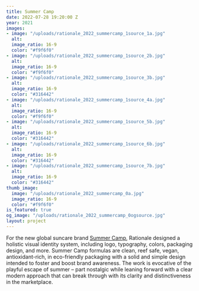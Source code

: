 ```yaml
---
title: Summer Camp
date: 2022-07-28 19:20:00 Z
year: 2021
images:
- image: "/uploads/rationale_2022_summercamp_1source_1a.jpg"
  alt: 
  image_ratio: 16-9
  color: "#f9f6f0"
- image: "/uploads/rationale_2022_summercamp_1source_2b.jpg"
  alt: 
  image_ratio: 16-9
  color: "#f9f6f0"
- image: "/uploads/rationale_2022_summercamp_1source_3b.jpg"
  alt: 
  image_ratio: 16-9
  color: "#316442"
- image: "/uploads/rationale_2022_summercamp_1source_4a.jpg"
  alt: 
  image_ratio: 16-9
  color: "#f9f6f0"
- image: "/uploads/rationale_2022_summercamp_1source_5b.jpg"
  alt: 
  image_ratio: 16-9
  color: "#316442"
- image: "/uploads/rationale_2022_summercamp_1source_6b.jpg"
  alt: 
  image_ratio: 16-9
  color: "#316442"
- image: "/uploads/rationale_2022_summercamp_1source_7b.jpg"
  alt: 
  image_ratio: 16-9
  color: "#316442"
thumb_image:
  image: "/uploads/rationale_2022_summercamp_0a.jpg"
  image_ratio: 16-9
  color: "#f9f6f0"
is_featured: true
og_image: "/uploads/rationale_2022_summercamp_0ogsource.jpg"
layout: project
---
```


For the new global suncare brand [Summer Camp](https://summercamplife.com/), Rationale designed a holistic visual identity system, including logo, typography, colors, packaging design, and more. Summer Camp formulas are clean, reef safe, vegan, antioxidant-rich, in eco-friendly packaging with a solid and simple design intended to foster and boost brand awareness. The work is evocative of the playful escape of summer – part nostalgic while leaning forward with a clear modern approach that can break through with its clarity and distinctiveness in the marketplace.